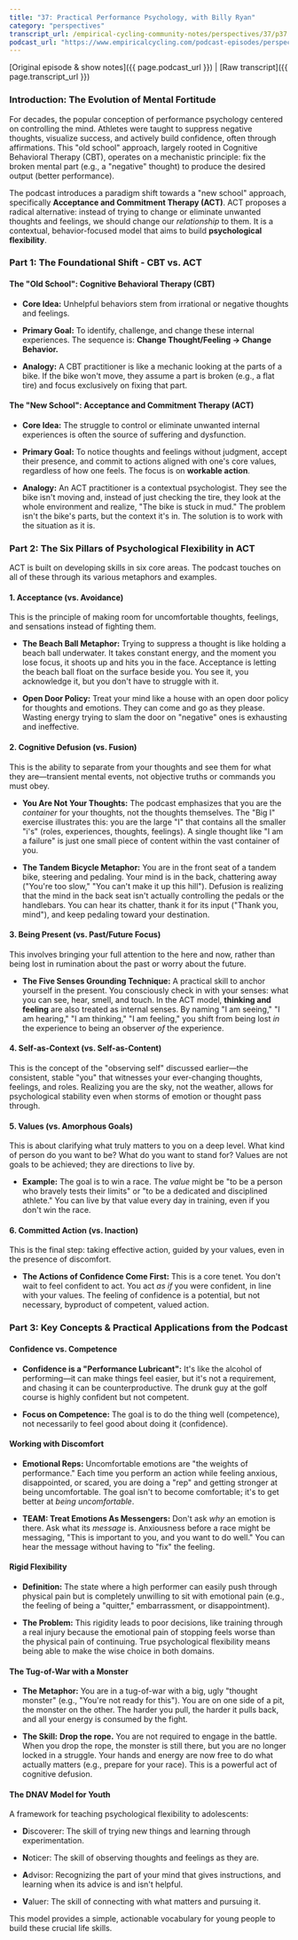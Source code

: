 ```yaml
---
title: "37: Practical Performance Psychology, with Billy Ryan"
category: "perspectives"
transcript_url: /empirical-cycling-community-notes/perspectives/37/p37 performance psych FIXED (transcribed on 07-Aug-2025 11-50-26).txt
podcast_url: "https://www.empiricalcycling.com/podcast-episodes/perspectives-37-practical-performance-psychology-with-billy-ryan"
---
```


[Original episode & show notes]({{ page.podcast_url }})   \|   [Raw transcript]({{ page.transcript_url }})

### Introduction: The Evolution of Mental Fortitude

For decades, the popular conception of performance psychology centered on controlling the mind. Athletes were taught to suppress negative thoughts, visualize success, and actively build confidence, often through affirmations. This "old school" approach, largely rooted in Cognitive Behavioral Therapy (CBT), operates on a mechanistic principle: fix the broken mental part (e.g., a "negative" thought) to produce the desired output (better performance).

The podcast introduces a paradigm shift towards a "new school" approach, specifically **Acceptance and Commitment Therapy (ACT)**. ACT proposes a radical alternative: instead of trying to change or eliminate unwanted thoughts and feelings, we should change our _relationship_ to them. It is a contextual, behavior-focused model that aims to build **psychological flexibility**.

### Part 1: The Foundational Shift - CBT vs. ACT

#### The "Old School": Cognitive Behavioral Therapy (CBT)

-   **Core Idea:** Unhelpful behaviors stem from irrational or negative thoughts and feelings.
    
-   **Primary Goal:** To identify, challenge, and change these internal experiences. The sequence is: **Change Thought/Feeling → Change Behavior.**
    
-   **Analogy:** A CBT practitioner is like a mechanic looking at the parts of a bike. If the bike won't move, they assume a part is broken (e.g., a flat tire) and focus exclusively on fixing that part.
    

#### The "New School": Acceptance and Commitment Therapy (ACT)

-   **Core Idea:** The struggle to control or eliminate unwanted internal experiences is often the source of suffering and dysfunction.
    
-   **Primary Goal:** To notice thoughts and feelings without judgment, accept their presence, and commit to actions aligned with one's core values, regardless of how one feels. The focus is on **workable action**.
    
-   **Analogy:** An ACT practitioner is a contextual psychologist. They see the bike isn't moving and, instead of just checking the tire, they look at the whole environment and realize, "The bike is stuck in mud." The problem isn't the bike's parts, but the context it's in. The solution is to work with the situation as it is.
    

### Part 2: The Six Pillars of Psychological Flexibility in ACT

ACT is built on developing skills in six core areas. The podcast touches on all of these through its various metaphors and examples.

#### 1. Acceptance (vs. Avoidance)

This is the principle of making room for uncomfortable thoughts, feelings, and sensations instead of fighting them.

-   **The Beach Ball Metaphor:** Trying to suppress a thought is like holding a beach ball underwater. It takes constant energy, and the moment you lose focus, it shoots up and hits you in the face. Acceptance is letting the beach ball float on the surface beside you. You see it, you acknowledge it, but you don't have to struggle with it.
    
-   **Open Door Policy:** Treat your mind like a house with an open door policy for thoughts and emotions. They can come and go as they please. Wasting energy trying to slam the door on "negative" ones is exhausting and ineffective.
    

#### 2. Cognitive Defusion (vs. Fusion)

This is the ability to separate from your thoughts and see them for what they are—transient mental events, not objective truths or commands you must obey.

-   **You Are Not Your Thoughts:** The podcast emphasizes that you are the _container_ for your thoughts, not the thoughts themselves. The "Big I" exercise illustrates this: you are the large "I" that contains all the smaller "i's" (roles, experiences, thoughts, feelings). A single thought like "I am a failure" is just one small piece of content within the vast container of you.
    
-   **The Tandem Bicycle Metaphor:** You are in the front seat of a tandem bike, steering and pedaling. Your mind is in the back, chattering away ("You're too slow," "You can't make it up this hill"). Defusion is realizing that the mind in the back seat isn't actually controlling the pedals or the handlebars. You can hear its chatter, thank it for its input ("Thank you, mind"), and keep pedaling toward your destination.
    

#### 3. Being Present (vs. Past/Future Focus)

This involves bringing your full attention to the here and now, rather than being lost in rumination about the past or worry about the future.

-   **The Five Senses Grounding Technique:** A practical skill to anchor yourself in the present. You consciously check in with your senses: what you can see, hear, smell, and touch. In the ACT model, **thinking and feeling** are also treated as internal senses. By naming "I am seeing," "I am hearing," "I am thinking," "I am feeling," you shift from being lost _in_ the experience to being an observer _of_ the experience.
    

#### 4. Self-as-Context (vs. Self-as-Content)

This is the concept of the "observing self" discussed earlier—the consistent, stable "you" that witnesses your ever-changing thoughts, feelings, and roles. Realizing you are the sky, not the weather, allows for psychological stability even when storms of emotion or thought pass through.

#### 5. Values (vs. Amorphous Goals)

This is about clarifying what truly matters to you on a deep level. What kind of person do you want to be? What do you want to stand for? Values are not goals to be achieved; they are directions to live by.

-   **Example:** The goal is to win a race. The _value_ might be "to be a person who bravely tests their limits" or "to be a dedicated and disciplined athlete." You can live by that value every day in training, even if you don't win the race.
    

#### 6. Committed Action (vs. Inaction)

This is the final step: taking effective action, guided by your values, even in the presence of discomfort.

-   **The Actions of Confidence Come First:** This is a core tenet. You don't wait to feel confident to act. You act _as if_ you were confident, in line with your values. The feeling of confidence is a potential, but not necessary, byproduct of competent, valued action.
    

### Part 3: Key Concepts & Practical Applications from the Podcast

#### Confidence vs. Competence

-   **Confidence is a "Performance Lubricant":** It's like the alcohol of performing—it can make things feel easier, but it's not a requirement, and chasing it can be counterproductive. The drunk guy at the golf course is highly confident but not competent.
    
-   **Focus on Competence:** The goal is to do the thing well (competence), not necessarily to feel good about doing it (confidence).
    

#### Working with Discomfort

-   **Emotional Reps:** Uncomfortable emotions are "the weights of performance." Each time you perform an action while feeling anxious, disappointed, or scared, you are doing a "rep" and getting stronger at being uncomfortable. The goal isn't to become comfortable; it's to get better at _being uncomfortable_.
    
-   **TEAM: Treat Emotions As Messengers:** Don't ask _why_ an emotion is there. Ask what its _message_ is. Anxiousness before a race might be messaging, "This is important to you, and you want to do well." You can hear the message without having to "fix" the feeling.
    

#### Rigid Flexibility

-   **Definition:** The state where a high performer can easily push through physical pain but is completely unwilling to sit with emotional pain (e.g., the feeling of being a "quitter," embarrassment, or disappointment).
    
-   **The Problem:** This rigidity leads to poor decisions, like training through a real injury because the emotional pain of stopping feels worse than the physical pain of continuing. True psychological flexibility means being able to make the wise choice in both domains.
    

#### The Tug-of-War with a Monster

-   **The Metaphor:** You are in a tug-of-war with a big, ugly "thought monster" (e.g., "You're not ready for this"). You are on one side of a pit, the monster on the other. The harder you pull, the harder it pulls back, and all your energy is consumed by the fight.
    
-   **The Skill:**  **Drop the rope.** You are not required to engage in the battle. When you drop the rope, the monster is still there, but you are no longer locked in a struggle. Your hands and energy are now free to do what actually matters (e.g., prepare for your race). This is a powerful act of cognitive defusion.
    

#### The DNAV Model for Youth

A framework for teaching psychological flexibility to adolescents:

-   **D**iscoverer: The skill of trying new things and learning through experimentation.
    
-   **N**oticer: The skill of observing thoughts and feelings as they are.
    
-   **A**dvisor: Recognizing the part of your mind that gives instructions, and learning when its advice is and isn't helpful.
    
-   **V**aluer: The skill of connecting with what matters and pursuing it.
    

This model provides a simple, actionable vocabulary for young people to build these crucial life skills.